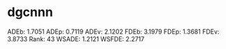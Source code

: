 # dgcnnn

ADEb: 1.7051
ADEp: 0.7119
ADEv: 2.1202
FDEb: 3.1979
FDEp: 1.3681
FDEv: 3.8733
Rank: 43
WSADE: 1.2121
WSFDE: 2.2717